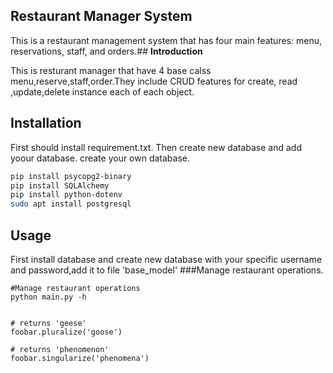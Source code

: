 
## **Restaurant Manager System**

This is a restaurant management system that has four main features: menu, reservations, staff, and orders.## **Introduction**

This is resturant manager that have 4 base calss menu,reserve,staff,order.They include CRUD features for create, read ,update,delete instance each  of each object.

## **Installation**

First should install requirement.txt. Then create new database and add yoour database. create your own database.


```bash
pip install psycopg2-binary
pip install SQLAlchemy
pip install python-dotenv
sudo apt install postgresql
```
## Usage
First install database and create new database with your specific username and password,add it to file 'base_model'
###Manage restaurant operations.

```
#Manage restaurant operations
python main.py -h


# returns 'geese'
foobar.pluralize('goose')

# returns 'phenomenon'
foobar.singularize('phenomena')
```
